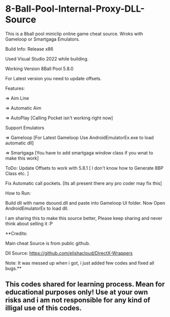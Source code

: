 # 8-Ball-Pool-Internal-Proxy-DLL-Source
This is a 8ball pool miniclip online game cheat source. Wroks with Gameloop or Smartgaga Emulators.


Build Info:  Release x86

Used Visual Studio 2022 while building.


Working Version 8Ball Pool 5.8.0

For Latest version you need to update offsets.

Features:


=> Aim Line

=> Automatic Aim

=> AutoPlay [Calling Pocket isn't working right now]


Support Emulators

=> Gameloop [For Latest Gameloop Use AndroidEmulatorEx.exe to load automatic dll]

=> Smartgaga [You have to add smartgaga window class if you wnat to make this work]


ToDo:
Update Offsets to work with 5.8.1 [ I don't know how to Generate 8BP Class etc. ]

Fix Automatic call pockets. [Its all present there any pro coder may fix this]


How to Run:

Build dll with name dsound.dll and paste into Gameloop UI folder. Now Open AndroidEmulatorEx to load dll.

I am sharing this to make this source better, Please keep sharing and never think about selling it :P

**Credits:

Main cheat Source is from public github.

Dll Source: https://github.com/elishacloud/DirectX-Wrappers

Note: It was messed up when i got, i just added few codes and fixed all bugs.**

## This codes shared for learning process. Mean for educational purposes only! Use at your own risks and i am not responsible for any kind of illigal use of this codes.
